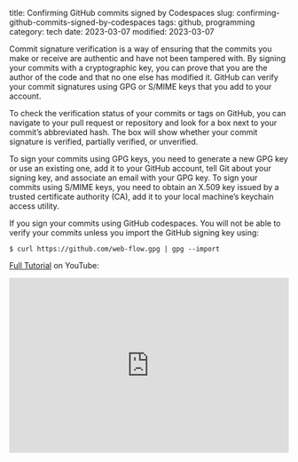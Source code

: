 title: Confirming GitHub commits signed by Codespaces
slug: confirming-github-commits-signed-by-codespaces
tags: github, programming
category: tech
date: 2023-03-07
modified: 2023-03-07

Commit signature verification is a way of ensuring that the commits you make or receive are authentic and have not been tampered with. By signing your commits with a cryptographic key, you can prove that you are the author of the code and that no one else has modified it. GitHub can verify your commit signatures using GPG or S/MIME keys that you add to your account.

To check the verification status of your commits or tags on GitHub, you can navigate to your pull request or repository and look for a box next to your commit’s abbreviated hash. The box will show whether your commit signature is verified, partially verified, or unverified.

To sign your commits using GPG keys, you need to generate a new GPG key or use an existing one, add it to your GitHub account, tell Git about your signing key, and associate an email with your GPG key. To sign your commits using S/MIME keys, you need to obtain an X.509 key issued by a trusted certificate authority (CA), add it to your local machine’s keychain access utility.

If you sign your commits using GitHub codespaces.  You will not be able to verify your commits unless you import the GitHub signing key using:

``` $ curl https://github.com/web-flow.gpg | gpg --import ```

[Full Tutorial](https://youtu.be/uqDfKko2sac) on YouTube:

<iframe width="100%" height="315" src="https://www.youtube.com/embed/uqDfKko2sac" title="YouTube video player" frameborder="0" allow="accelerometer; autoplay; clipboard-write; encrypted-media; gyroscope; picture-in-picture; web-share" allowfullscreen></iframe>
